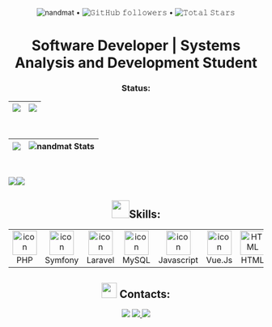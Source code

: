 <p align="center">
  <img src="https://komarev.com/ghpvc/?username=nandmat&color=blue" alt="nandmat"> •  
  <img alt="𝙶𝚒𝚝𝙷𝚞𝚋 𝚏𝚘𝚕𝚕𝚘𝚠𝚎𝚛𝚜" src="https://img.shields.io/github/followers/nandmat?label=Followers&style=social"> •   
  <img src="https://img.shields.io/github/stars/nandmat?label=Stars" alt="𝚃𝚘𝚝𝚊𝚕 𝚂𝚝𝚊𝚛𝚜">
</p>

<div align="center">
  <h1>Software Developer | Systems Analysis and Development Student</h1>
  <h3>Status:</h3>
</div>


  |![](http://github-profile-summary-cards.vercel.app/api/cards/profile-details?username=nandmat&theme=dark)|![](http://github-profile-summary-cards.vercel.app/api/cards/productive-time?username=nandmat&theme=dark&utcOffset=-3)|
|---|---|
<br> 


|![](https://github-readme-streak-stats.herokuapp.com/?user=nandmat&theme=dark&hide_border=false)|![nandmat Stats](https://github-readme-stats.vercel.app/api?username=nandmat&theme=dark&show_icons=true&hide_border=true&count_private=true)
|---|---|
<br>

![](http://github-profile-summary-cards.vercel.app/api/cards/repos-per-language?username=nandmat&theme=dark)![](http://github-profile-summary-cards.vercel.app/api/cards/most-commit-language?username=nandmat&theme=dark)



<h2 align="center"><img src="https://media.giphy.com/media/tZIxqCNZhC9YKasYf7/giphy.gif" width="35px" height="35px">Skills:</h2>

<table align="center">

  <tr>
    <td align="center" width="96">
      <a href="#macropower-tech">
        <img src="https://cdn.worldvectorlogo.com/logos/php-1.svg" alt="icon" width="48" height="48" />
      </a>
      <br>PHP
    </td>
    <td align="center" width="96">
      <a href="#macropower-tech">
        <img src="https://symfony.com/logos/symfony_black_03.png" alt="icon" width="48" height="48" />
      </a>
      <br>Symfony
    </td>
    <td align="center" width="96">
      <a href="#macropower-tech">
        <img src="https://cdn.worldvectorlogo.com/logos/laravel-2.svg" alt="icon" width="48" height="48" />
      </a>
      <br>Laravel
    <td align="center" width="96">
        <img src="https://www.vectorlogo.zone/logos/mysql/mysql-official.svg" alt="icon" width="48" height="48" />
      <br>MySQL
    </td>
     <td align="center" width="96">
        <img src="https://cdn.worldvectorlogo.com/logos/javascript-1.svg" alt="icon" width="48" height="48"/>
      <br>Javascript
    </td>
    <td align="center" width="96">
        <img src="https://logospng.org/wp-content/uploads/vue-js.png" alt="icon" width="48" height="48"/>
      <br>Vue.Js
    </td>
     <td align="center"  width="96">
        <img src="https://skillicons.dev/icons?i=html" width="48" height="48" alt="HTML" />
      <br>HTML
    </td>
    <td align="center" width="96">
        <img src="https://skillicons.dev/icons?i=css" width="48" height="48" alt="css" />
      <br>CSS
    </td>
    <td align="center" width="96">
      <a href="#git" >
        <img src="https://upload.wikimedia.org/wikipedia/commons/thumb/3/3f/Git_icon.svg/1200px-Git_icon.svg.png" width="48" height="48" alt="Git" />
      </a>
      <br>Git
    </td>
    
</tr>

</table>

<h2 align="center"><img src="https://media.giphy.com/media/mpM654sL8gJumwGmAn/giphy.gif" width="30px" height="30px"> Contacts:</h2>
<div align="center">
  <a href = "mailto:nandersonmatheusmelo@gmail.com"><img src="https://img.shields.io/static/v1?style=for-the-badge&message=Gmail&color=000000&logo=Gmail&logoColor=FFFFFF&label=" target="_blank"></a>
<a id="twitter" href="https://twitter.com/nmmrxxx">
  <img src="https://img.shields.io/static/v1?style=for-the-badge&message=Twitter&color=000000&logo=Twitter&logoColor=FFFFFF&label="/>
</a>
 <a id="linkedin" href="https://www.linkedin.com/in/nanderson-matheus-reis-5b5051147/">
    <img src="https://img.shields.io/static/v1?style=for-the-badge&message=Linkedin&color=000000&logo=Linkedin&logoColor=FFFFFF&label="/>
</a>
</div>

